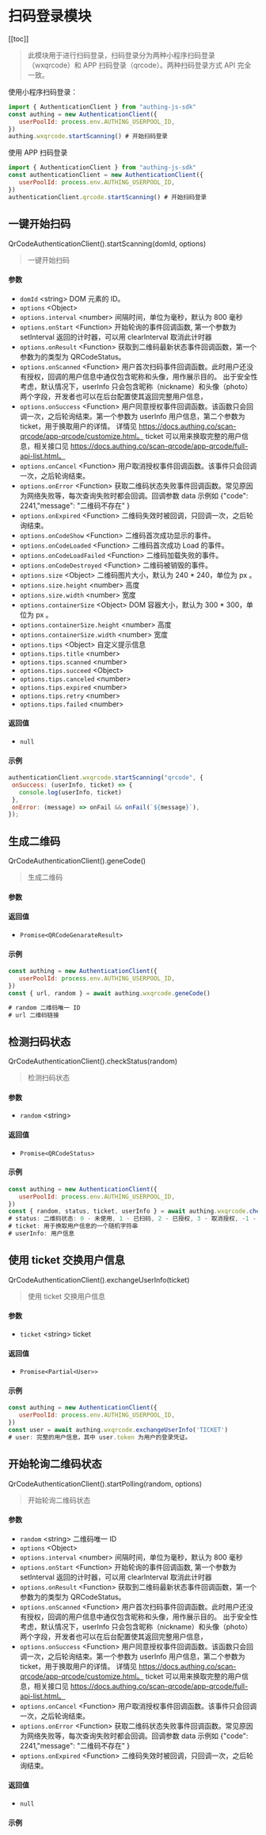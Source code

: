 
# 扫码登录模块

[[toc]]

> 此模块用于进行扫码登录，扫码登录分为两种小程序扫码登录（wxqrcode）和 APP 扫码登录（qrcode）。两种扫码登录方式 API 完全一致。

使用小程序扫码登录：

```javascript
import { AuthenticationClient } from "authing-js-sdk"
const authing = new AuthenticationClient({
   userPoolId: process.env.AUTHING_USERPOOL_ID,
})
authing.wxqrcode.startScanning() # 开始扫码登录
```

使用 APP 扫码登录

```javascript
import { AuthenticationClient } from "authing-js-sdk"
const authenticationClient = new AuthenticationClient({
   userPoolId: process.env.AUTHING_USERPOOL_ID,
})
authenticationClient.qrcode.startScanning() # 开始扫码登录
```

## 一键开始扫码

QrCodeAuthenticationClient().startScanning(domId, options)

> 一键开始扫码


#### 参数

- `domId` \<string\> DOM 元素的 ID。 
- `options` \<Object\>  
- `options.interval` \<number\> 间隔时间，单位为毫秒，默认为 800 毫秒 
- `options.onStart` \<Function\> 开始轮询的事件回调函数, 第一个参数为 setInterval 返回的计时器，可以用 clearInterval 取消此计时器 
- `options.onResult` \<Function\> 获取到二维码最新状态事件回调函数，第一个参数为的类型为 QRCodeStatus。 
- `options.onScanned` \<Function\> 用户首次扫码事件回调函数。此时用户还没有授权，回调的用户信息中通仅包含昵称和头像，用作展示目的。
出于安全性考虑，默认情况下，userInfo 只会包含昵称（nickname）和头像（photo）两个字段，开发者也可以在后台配置使其返回完整用户信息， 
- `options.onSuccess` \<Function\> 用户同意授权事件回调函数。该函数只会回调一次，之后轮询结束。第一个参数为 userInfo 用户信息，第二个参数为 ticket，用于换取用户的详情。
详情见 https://docs.authing.co/scan-qrcode/app-qrcode/customize.html。
ticket 可以用来换取完整的用户信息，相关接口见 https://docs.authing.co/scan-qrcode/app-qrcode/full-api-list.html。 
- `options.onCancel` \<Function\> 用户取消授权事件回调函数。该事件只会回调一次，之后轮询结束。 
- `options.onError` \<Function\> 获取二维码状态失败事件回调函数。常见原因为网络失败等，每次查询失败时都会回调。回调参数 data 示例如 {"code": 2241,"message": "二维码不存在" } 
- `options.onExpired` \<Function\> 二维码失效时被回调，只回调一次，之后轮询结束。 
- `options.onCodeShow` \<Function\> 二维码首次成功显示的事件。 
- `options.onCodeLoaded` \<Function\> 二维码首次成功 Load 的事件。 
- `options.onCodeLoadFailed` \<Function\> 二维码加载失败的事件。 
- `options.onCodeDestroyed` \<Function\> 二维码被销毁的事件。 
- `options.size` \<Object\> 二维码图片大小，默认为 240 * 240，单位为 px 。 
- `options.size.height` \<number\> 高度 
- `options.size.width` \<number\> 宽度 
- `options.containerSize` \<Object\> DOM 容器大小，默认为 300 * 300，单位为 px 。 
- `options.containerSize.height` \<number\> 高度 
- `options.containerSize.width` \<number\> 宽度 
- `options.tips` \<Object\> 自定义提示信息 
- `options.tips.title` \<number\>  
- `options.tips.scanned` \<number\>  
- `options.tips.succeed` \<Object\>  
- `options.tips.canceled` \<number\>  
- `options.tips.expired` \<number\>  
- `options.tips.retry` \<number\>  
- `options.tips.failed` \<number\>  

#### 返回值

-  `null` 

#### 示例

```javascript
authenticationClient.wxqrcode.startScanning("qrcode", {
 onSuccess: (userInfo, ticket) => {
   console.log(userInfo, ticket)
 },
 onError: (message) => onFail && onFail(`${message}`),
});
```
      

## 生成二维码

QrCodeAuthenticationClient().geneCode()

> 生成二维码


#### 参数



#### 返回值

-  `Promise<QRCodeGenarateResult>` 

#### 示例

```javascript
const authing = new AuthenticationClient({
   userPoolId: process.env.AUTHING_USERPOOL_ID,
})
const { url, random } = await authing.wxqrcode.geneCode()

# random 二维码唯一 ID
# url 二维码链接
```
      

## 检测扫码状态

QrCodeAuthenticationClient().checkStatus(random)

> 检测扫码状态


#### 参数

- `random` \<string\>  

#### 返回值

-  `Promise<QRCodeStatus>` 

#### 示例

```javascript
const authing = new AuthenticationClient({
   userPoolId: process.env.AUTHING_USERPOOL_ID,
})
const { random, status, ticket, userInfo } = await authing.wxqrcode.checkStatus('RANDOM')
# status: 二维码状态: 0 - 未使用, 1 - 已扫码, 2 - 已授权, 3 - 取消授权, -1 - 已过期
# ticket: 用于换取用户信息的一个随机字符串
# userInfo: 用户信息
```
      

## 使用 ticket 交换用户信息

QrCodeAuthenticationClient().exchangeUserInfo(ticket)

> 使用 ticket 交换用户信息


#### 参数

- `ticket` \<string\> ticket 

#### 返回值

-  `Promise<Partial<User>>` 

#### 示例

```javascript
const authing = new AuthenticationClient({
   userPoolId: process.env.AUTHING_USERPOOL_ID,
})
const user = await authing.wxqrcode.exchangeUserInfo('TICKET')
# user: 完整的用户信息，其中 user.token 为用户的登录凭证。
```
      

## 开始轮询二维码状态

QrCodeAuthenticationClient().startPolling(random, options)

> 开始轮询二维码状态


#### 参数

- `random` \<string\> 二维码唯一 ID 
- `options` \<Object\>  
- `options.interval` \<number\> 间隔时间，单位为毫秒，默认为 800 毫秒 
- `options.onStart` \<Function\> 开始轮询的事件回调函数, 第一个参数为 setInterval 返回的计时器，可以用 clearInterval 取消此计时器 
- `options.onResult` \<Function\> 获取到二维码最新状态事件回调函数，第一个参数为的类型为 QRCodeStatus。 
- `options.onScanned` \<Function\> 用户首次扫码事件回调函数。此时用户还没有授权，回调的用户信息中通仅包含昵称和头像，用作展示目的。
出于安全性考虑，默认情况下，userInfo 只会包含昵称（nickname）和头像（photo）两个字段，开发者也可以在后台配置使其返回完整用户信息， 
- `options.onSuccess` \<Function\> 用户同意授权事件回调函数。该函数只会回调一次，之后轮询结束。第一个参数为 userInfo 用户信息，第二个参数为 ticket，用于换取用户的详情。
详情见 https://docs.authing.co/scan-qrcode/app-qrcode/customize.html。
ticket 可以用来换取完整的用户信息，相关接口见 https://docs.authing.co/scan-qrcode/app-qrcode/full-api-list.html。 
- `options.onCancel` \<Function\> 用户取消授权事件回调函数。该事件只会回调一次，之后轮询结束。 
- `options.onError` \<Function\> 获取二维码状态失败事件回调函数。常见原因为网络失败等，每次查询失败时都会回调。回调参数 data 示例如 {"code": 2241,"message": "二维码不存在" } 
- `options.onExpired` \<Function\> 二维码失效时被回调，只回调一次，之后轮询结束。 

#### 返回值

-  `null` 

#### 示例


      